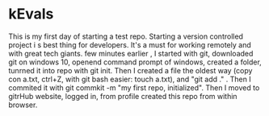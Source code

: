 # kEvals
This is my first day of starting a test repo. Starting a version controlled project i s best thing for developers. It's a must for working remotely and with great tech giants. few minutes earlier , I started with git, downloaded git on windows 10, openend command prompt of windows, created a folder, tunrned it into repo with git init.
Then I created a file the oldest way (copy con a.txt, ctrl+Z, with git bash easier: touch a.txt), and "git add ." . Then I commited it with   git commkit -m "my first repo, initialized". Then I moved to gitrHub website, logged in, from profile created this repo from within browser.
